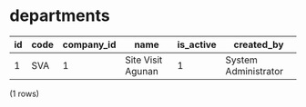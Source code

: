 departments
===========

| id | code | company_id |       name        | is_active |      created_by      |
|----|------|------------|-------------------|-----------|----------------------|
| 1  | SVA  | 1          | Site Visit Agunan | 1         | System Administrator |
(1 rows)


